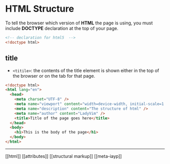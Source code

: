 # HTML Structure

To tell the browser which version of **HTML** the page is using, you must include **DOCTYPE** declaration at the top of your page.

```html
<!-- declaration for html5  -->
<!doctype html>
```

## title

- `<titile>`: the contents of the title element is shown either in the top of the browser or on the tab for that page.

```html
<!doctype html>
<html lang="en">
  <head>
    <meta charset="UTF-8" />
    <meta name="viewport" content="width=device-width, initial-scale=1.0" />
    <meta name="description" content="The structure of html" />
    <meta name="author" content="LadyVim" />
    <title>Title of the page goes here</title>
  </head>
  <body>
    <h1>This is the body of the page</h1>
  </body>
</html>
```

---

[[html]]
[[attributes]]
[[structural markup]]
[[meta-iayp]]
